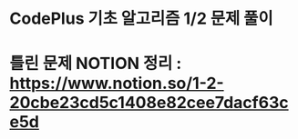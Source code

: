 # CodePlus 기초 알고리즘 1/2 문제 풀이
# 틀린 문제 NOTION 정리 : https://www.notion.so/1-2-20cbe23cd5c1408e82cee7dacf63ce5d
